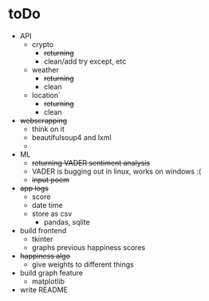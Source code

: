 # toDo

- API
	- crypto
		- ~~returning~~
		- clean/add try except, etc
	- weather
		- ~~returning~~
		- clean
	- location`
		- ~~returning~~
		- clean
- ~~webscrapping~~
	- think on it 
	- beautifulsoup4 and lxml
	- 
- ML
	- ~~returning VADER sentiment analysis~~
	- VADER is bugging out in linux, works on windows :(
	- ~~input poem~~
- ~~app logs~~
	- score 
	- date time
	- store as csv
		- pandas, sqlite
- build frontend
	- tkinter
	- graphs previous happiness scores
- ~~happiness algo~~
	- give weights to different things
- build graph feature
	- matplotlib
- write README 
